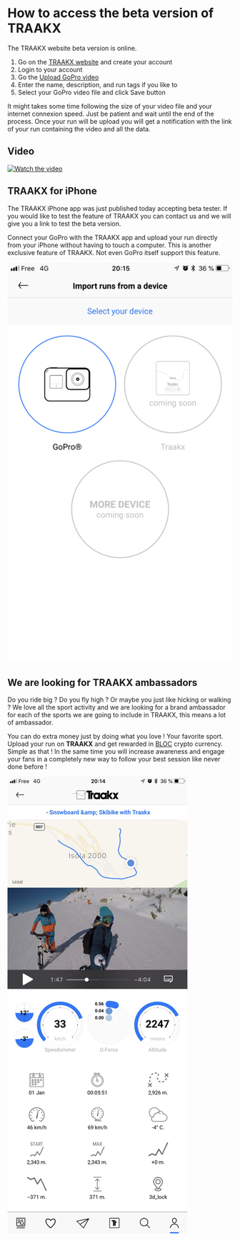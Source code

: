 
# **How to access the beta version of TRAAKX**

The TRAAKX website beta version is online.

1. Go on the [TRAAKX website](http://traakx.com/traakx/) and create your account
2. Login to your account
3. Go the [Upload GoPro video](http://traakx.com/traakx/run/upload_gopro_video)
4. Enter the name, description, and run tags if you like to
5. Select your GoPro video file and click Save button

It might takes some time following the size of your video file and your internet connexion speed. Just be patient and wait until the end of the process. Once your run will be upload you will get a notification with the link of your run containing the video and all the data.

## **Video**

[![Watch the video](https://img.youtube.com/vi/mvj_0NOjsfU/maxresdefault.jpg)](https://youtu.be/mvj_0NOjsfU)

## **TRAAKX for iPhone**

The TRAAKX iPhone app was just published today accepting beta tester. If you would like to test the feature of TRAAKX you can contact us and we will give you a link to test the beta version.

Connect your GoPro with the TRAAKX app and upload your run directly from your iPhone without having to touch a computer. This is another exclusive feature of TRAAKX. Not even GoPro itself support this feature.

![TRAAKX iPhone GoPro](images/traakx/TRAAKX-iphone-gopro.png)

## **We are looking for TRAAKX ambassadors**

Do you ride big ? Do you fly high ? Or maybe you just like hicking or walking ? We love all the sport activity and we are looking for a brand ambassador for each of the sports we are going to include in TRAAKX, this means a lot of ambassador.

You can do extra money just by doing what you love ! Your favorite sport. Upload your run on **TRAAKX** and get rewarded in [BLOC](http://bloc.money) crypto currency. Simple as that ! In the same time you will increase awareness and engage your fans in a completely new way to follow your best session like never done before !

![TRAAKX iPhone Beta](images/traakx/TRAAKX-iphone-beta.jpg)